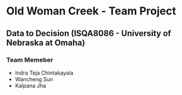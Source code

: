 # Old Woman Creek - Team Project
## Data to Decision (ISQA8086 - University of Nebraska at Omaha)

### Team Memeber

* Indra Teja Chintakayala
* Wancheng Sun
* Kalpana Jha

